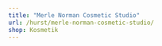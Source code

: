 ```yaml
---
title: "Merle Norman Cosmetic Studio"
url: /hurst/merle-norman-cosmetic-studio/
shop: Kosmetik
---
```

